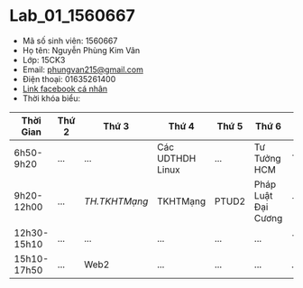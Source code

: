 # Lab_01_1560667
* Mã số sinh viên: 1560667
* Họ tên: Nguyễn Phùng Kim Vân
* Lớp: 15CK3
* Email: phungvan215@gmail.com
* Điện thoại: 01635261400
* [Link facebook cá nhân](https://www.facebook.com/nguyenphungkimvan)
* Thời khóa biểu:

| Thời Gian    | Thứ 2 | Thứ 3         | Thứ 4            | Thứ 5 | Thứ 6               | Thứ 7      |
| ------------ | ----- | ------------- | ---------------- | ----- |  ------------------ |  ---       |
| 6h50-9h20    | ...   | ...           | Các UDTHDH Linux | ...   | Tư Tưởng HCM        | *TH.PTUD2* |
| 9h20-12h00   | ...   | *TH.TKHTMạng* | TKHTMạng         | PTUD2 | Pháp Luật Đại Cương | *TH.Web2*  |
| 12h30-15h10  | ...   | ...           | ...              | ...   | ...                 | *TH.Linux* |
| 15h10-17h50  | ...   | Web2          | ...              | ...   | ...                 | ...        |

